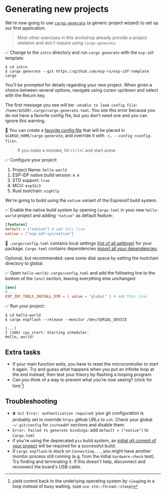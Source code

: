 # Generating new projects

We're now going to use [`cargo-generate`](https://github.com/cargo-generate/cargo-generate) (a generic project wizard) to set up our first application.

> Most other exercises in this workshop already provide a project skeleton and don't require using `cargo-generate`.

✅ Change to the `intro` directory and run `cargo generate` with the `esp-idf` template:

```shell
$ cd intro
$ cargo generate --git https://github.com/esp-rs/esp-idf-template cargo
```

You'll be prompted for details regarding your new project. When given a choice between several options, navigate using cursor up/down and select with the Return key.

The first message you see will be:
`⚠️Unable to load config file: /home/$USER/.cargo/cargo-generate.toml`. You see this error because you do not have a favorite config file, but you don't need one and you can ignore this warning.

🔎 You can create a [favorite config file](https://cargo-generate.github.io/cargo-generate/favorites.html) that will be placed in `$CARGO_HOME/cargo-generate`, and override it with `-c, --config <config-file>`. 


> If you make a mistake, hit `Ctrl+C` and start anew.

✅ Configure your project:

1. Project Name: `hello-world`
2. ESP-IDF native build version: `4.4`
3. STD support: `true`
4. MCU: `esp32c3`
5. Rust toolchain: `nightly`

We're going to build using the `native` variant of the Espressif build system. 

✅ Enable the native build system by opening `Cargo.toml` in your new `hello-world` project and adding `"native"` as default feature:

```toml
[features]
default = ["native"] # add this line
native = ["esp-idf-sys/native"]
```

🔎 `.cargo/config.toml` contains local settings ([list of all settings](https://doc.rust-lang.org/cargo/reference/config.html)) for your package. 
`Cargo.toml` contains dependencies [import all your dependencies](https://doc.rust-lang.org/cargo/guide/cargo-toml-vs-cargo-lock.html).


Optional, but recommended: save some disk space by setting the toolchain directory to global.

✅ Open `hello-world/.cargo/config.toml` and add the following line to the bottom of the `[env]` section, leaving everything else unchanged:

```toml
[env]
# ... 
ESP_IDF_TOOLS_INSTALL_DIR = { value = "global" } # add this line
```

✅ Run your project:
```shell
$ cd hello-world
$ cargo espflash --release --monitor /dev/SERIAL_DEVICE

(...)
I (268) cpu_start: Starting scheduler.
Hello, world!
```

## Extra tasks
- If your main function exits, you have to reset the microcontroller to start it again. Try and guess what happens when you put an infinite loop at the end instead, then test your theory by flashing a looping program.
- Can you think of a way to prevent what you're now seeing? (click for hint:[^hint])

## Troubleshooting
- `⛔ Git Error: authentication required`: your git configuration is probably set to override `https` github URLs to `ssh`. Check your global `~/.git/config` for `insteadOf` sections and disable them.
- `Error: Failed to generate bindings`: add `default = ["native"]` to `Cargo.toml`
- if you're using the deprecated `pio` build system, an [initial git commit of your project](https://github.com/espressif/esp-idf/issues/3920) will be required for a successful build.
- if `cargo espflash` is stuck on `Connecting...`, you might have another monitor process still running (e.g. from the initial `hardware-check` test). Try finding and terminating it. If this doesn't help, disconnect and reconnect the board's USB cable.

[^hint]: yield control back to the underlying operating system by `sleep`ing in a loop instead of busy waiting. (use `use std::thread::sleep`)